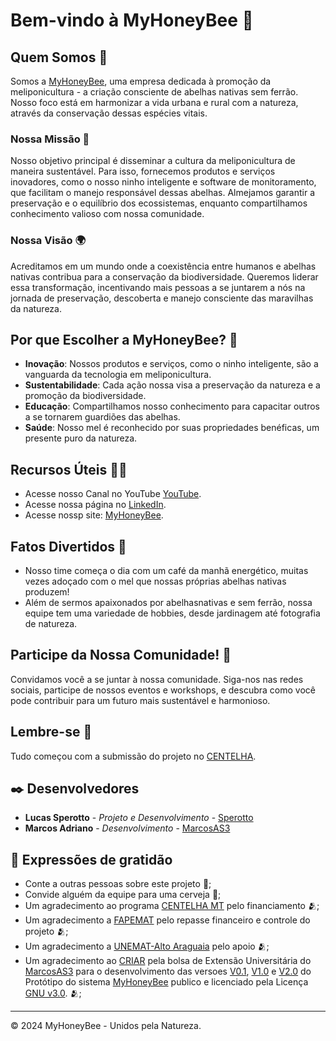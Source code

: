 # Bem-vindo à MyHoneyBee 🐝

## Quem Somos 🌿

Somos a [MyHoneyBee](https://www.myhoneybee.com.br/), uma empresa dedicada à promoção da meliponicultura - a criação consciente de abelhas nativas sem ferrão. Nosso foco está em harmonizar a vida urbana e rural com a natureza, através da conservação dessas espécies vitais.

### Nossa Missão 🎯

Nosso objetivo principal é disseminar a cultura da meliponicultura de maneira sustentável. Para isso, fornecemos produtos e serviços inovadores, como o nosso ninho inteligente e software de monitoramento, que facilitam o manejo responsável dessas abelhas. Almejamos garantir a preservação e o equilíbrio dos ecossistemas, enquanto compartilhamos conhecimento valioso com nossa comunidade.

### Nossa Visão 🌍

Acreditamos em um mundo onde a coexistência entre humanos e abelhas nativas contribua para a conservação da biodiversidade. Queremos liderar essa transformação, incentivando mais pessoas a se juntarem a nós na jornada de preservação, descoberta e manejo consciente das maravilhas da natureza.

## Por que Escolher a MyHoneyBee? 🤔

- **Inovação**: Nossos produtos e serviços, como o ninho inteligente, são a vanguarda da tecnologia em meliponicultura.
- **Sustentabilidade**: Cada ação nossa visa a preservação da natureza e a promoção da biodiversidade.
- **Educação**: Compartilhamos nosso conhecimento para capacitar outros a se tornarem guardiões das abelhas.
- **Saúde**: Nosso mel é reconhecido por suas propriedades benéficas, um presente puro da natureza.

## Recursos Úteis 👩‍💻

- Acesse nosso Canal no YouTube [YouTube](https://www.youtube.com/@MyHoneyBee_BR).
- Acesse nossa página no [LinkedIn](https://www.linkedin.com/company/myhoneybee/).
- Acesse nossp site: [MyHoneyBee](https://www.myhoneybee.com.br/).

## Fatos Divertidos 🍿

- Nosso time começa o dia com um café da manhã energético, muitas vezes adoçado com o mel que nossas próprias abelhas nativas produzem!
- Além de sermos apaixonados por abelhasnativas e sem ferrão, nossa equipe tem uma variedade de hobbies, desde jardinagem até fotografia de natureza.

## Participe da Nossa Comunidade! 🤝

Convidamos você a se juntar à nossa comunidade. Siga-nos nas redes sociais, participe de nossos eventos e workshops, e descubra como você pode contribuir para um futuro mais sustentável e harmonioso.

## Lembre-se 🧙

Tudo começou com a submissão do projeto no [CENTELHA](https://mt2.programacentelha.com.br/es1/empresa/myhoneybee).

## ✒️ Desenvolvedores

* **Lucas Sperotto** - *Projeto e Desenvolvimento* - [Sperotto](https://github.com/Lucas-Sperotto)
* **Marcos Adriano** - *Desenvolvimento* - [MarcosAS3](https://github.com/MarcosAS3)

## 🎁 Expressões de gratidão

* Conte a outras pessoas sobre este projeto 📢;
* Convide alguém da equipe para uma cerveja 🍺;
* Um agradecimento ao programa [CENTELHA MT](https://programacentelha.com.br/mt/) pelo financiamento 🫂;
* Um agradecimento a [FAPEMAT](https://www.fapemat.mt.gov.br/) pelo repasse financeiro e controle do projeto 🫂;
* Um agradecimento a [UNEMAT-Alto Araguaia](https://altoaraguaia.unemat.br/) pelo apoio 🫂;
* Um agradecimento ao [CRIAR](https://www.facebook.com/CRIAR.UNEMAT/) pela bolsa de Extensão Universitária do [MarcosAS3](https://github.com/MarcosAS3) para o desenvolvimento das versoes [V0.1](https://github.com/Lucas-Sperotto/MyHoneyBee/tree/46cc2330a1580a9d14191c85ae288e15b59b767f/V0.1), [V1.0](https://github.com/Lucas-Sperotto/MyHoneyBee/tree/46cc2330a1580a9d14191c85ae288e15b59b767f/V1.0) e [V2.0](https://github.com/Lucas-Sperotto/MyHoneyBee/tree/46cc2330a1580a9d14191c85ae288e15b59b767f/V2.0) do Protótipo do sistema [MyHoneyBee](https://github.com/Lucas-Sperotto/MyHoneyBee) publico e licenciado pela Licença [GNU v3.0](https://github.com/Lucas-Sperotto/MyHoneyBee/blob/46cc2330a1580a9d14191c85ae288e15b59b767f/LICENSE.md). 🫂;

---

© 2024 MyHoneyBee - Unidos pela Natureza.
